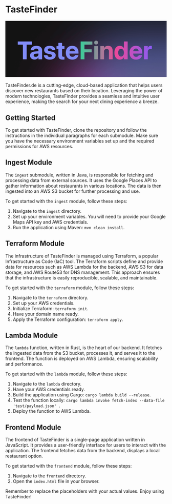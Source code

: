 # TasteFinder

![TasteFinder.de](taste_finder_de.png)

TasteFinder.de is a cutting-edge, cloud-based application that helps users discover new restaurants based on their
location. Leveraging the power of modern technologies, TasteFinder provides a seamless and intuitive user
experience, making the search for your next dining experience a breeze.

## Getting Started

To get started with TasteFinder, clone the repository and follow the instructions in the individual paragraphs for
each submodule. Make sure you have the necessary environment variables set up and the required permissions for AWS
resources.

## Ingest Module

The `ingest` submodule, written in Java, is responsible for fetching and processing data from external sources. It uses
the Google Places API to gather information about restaurants in various locations. The data is then ingested into an
AWS S3 bucket for further processing and use.

To get started with the `ingest` module, follow these steps:

1. Navigate to the `ingest` directory.
2. Set up your environment variables. You will need to provide your Google Maps API key and AWS credentials.
3. Run the application using Maven: `mvn clean install`.

## Terraform Module

The infrastructure of TasteFinder is managed using Terraform, a popular Infrastructure as Code (IaC) tool. The
Terraform scripts define and provide data for resources such as AWS Lambda for the backend, AWS S3 for data storage,
and AWS Route53 for DNS management. This approach ensures that the infrastructure is easily reproducible, scalable, and
maintainable.

To get started with the `terraform` module, follow these steps:

1. Navigate to the `terraform` directory.
2. Set up your AWS credentials.
3. Initialize Terraform: `terraform init`.
4. Have your domain name ready.
5. Apply the Terraform configuration: `terraform apply`.

## Lambda Module

The `lambda` function, written in Rust, is the heart of our backend. It fetches the ingested data from the S3 bucket,
processes it, and serves it to the frontend. The function is deployed on AWS Lambda, ensuring scalability and
performance.

To get started with the `lambda` module, follow these steps:

1. Navigate to the `lambda` directory.
2. Have your AWS credentials ready.
3. Build the application using Cargo: `cargo lambda build --release`.
4. Test the function locally: `cargo lambda invoke fetch-index --data-file 'test/payload.json' `.
5. Deploy the function to AWS Lambda.

## Frontend Module

The frontend of TasteFinder is a single-page application written in JavaScript. It provides a user-friendly interface
for users to interact with the application. The frontend fetches data from the backend, displays a local restaurant
option.

To get started with the `frontend` module, follow these steps:

1. Navigate to the `frontend` directory.
2. Open the `index.html` file in your browser.

Remember to replace the placeholders with your actual values. Enjoy using TasteFinder!